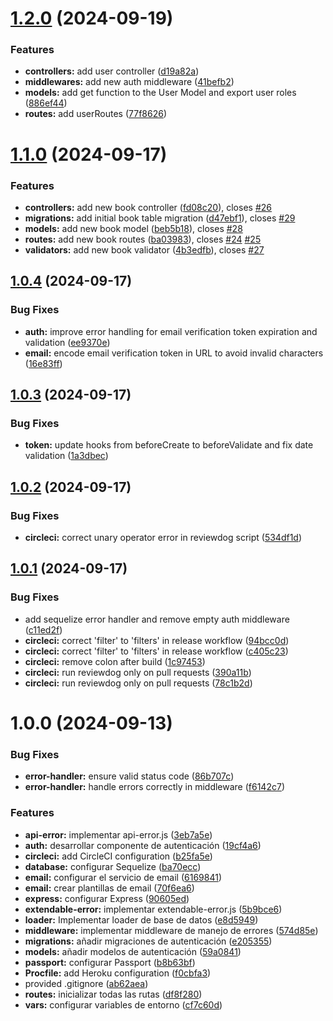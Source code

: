 # [1.2.0](https://github.com/migatolive/api-migato-live/compare/v1.1.0...v1.2.0) (2024-09-19)


### Features

* **controllers:** add user controller ([d19a82a](https://github.com/migatolive/api-migato-live/commit/d19a82a0518630771757e8e482efa84329d2d3f3))
* **middlewares:** add new auth middleware ([41befb2](https://github.com/migatolive/api-migato-live/commit/41befb234fcc004e60e887d054247f378e6d353a))
* **models:** add get function to the User Model and export user roles ([886ef44](https://github.com/migatolive/api-migato-live/commit/886ef44b551e86c511291a0eff4e38f9207f22dd))
* **routes:** add userRoutes ([77f8626](https://github.com/migatolive/api-migato-live/commit/77f862617731abb9a43dfa1495f7851e3094a70f))

# [1.1.0](https://github.com/migatolive/api-migato-live/compare/v1.0.4...v1.1.0) (2024-09-17)


### Features

* **controllers:** add new book controller ([fd08c20](https://github.com/migatolive/api-migato-live/commit/fd08c20c7b5bd6357c4ccbfaf96346a89f59d0d2)), closes [#26](https://github.com/migatolive/api-migato-live/issues/26)
* **migrations:** add initial book table migration ([d47ebf1](https://github.com/migatolive/api-migato-live/commit/d47ebf1cd1b61b4618fd6cba3e65d1e933955b58)), closes [#29](https://github.com/migatolive/api-migato-live/issues/29)
* **models:** add new book model ([beb5b18](https://github.com/migatolive/api-migato-live/commit/beb5b18ddd8ee46ccda7e3f962edbea067710b97)), closes [#28](https://github.com/migatolive/api-migato-live/issues/28)
* **routes:** add new book routes ([ba03983](https://github.com/migatolive/api-migato-live/commit/ba03983f426cbdd8a44529cd26c2f7ed21713fbc)), closes [#24](https://github.com/migatolive/api-migato-live/issues/24) [#25](https://github.com/migatolive/api-migato-live/issues/25)
* **validators:** add new book validator ([4b3edfb](https://github.com/migatolive/api-migato-live/commit/4b3edfbab16585fa9157bbcf00d9f219b0244163)), closes [#27](https://github.com/migatolive/api-migato-live/issues/27)

## [1.0.4](https://github.com/migatolive/api-migato-live/compare/v1.0.3...v1.0.4) (2024-09-17)


### Bug Fixes

* **auth:** improve error handling for email verification token expiration and validation ([ee9370e](https://github.com/migatolive/api-migato-live/commit/ee9370e52d7fd5238a8cc4dde610b102be56df31))
* **email:** encode email verification token in URL to avoid invalid characters ([16e83ff](https://github.com/migatolive/api-migato-live/commit/16e83ff41e585c1896bbbf792709147d0a64542f))

## [1.0.3](https://github.com/migatolive/api-migato-live/compare/v1.0.2...v1.0.3) (2024-09-17)


### Bug Fixes

* **token:** update hooks from beforeCreate to beforeValidate and fix date validation ([1a3dbec](https://github.com/migatolive/api-migato-live/commit/1a3dbec010fb2d0a04d8e565a11c8ce12deee6ad))

## [1.0.2](https://github.com/migatolive/api-migato-live/compare/v1.0.1...v1.0.2) (2024-09-17)


### Bug Fixes

* **circleci:** correct unary operator error in reviewdog script ([534df1d](https://github.com/migatolive/api-migato-live/commit/534df1d9c79db8bfb013b86aaec869744cdfcade))

## [1.0.1](https://github.com/migatolive/api-migato-live/compare/v1.0.0...v1.0.1) (2024-09-17)


### Bug Fixes

* add sequelize error handler and remove empty auth middleware ([c11ed2f](https://github.com/migatolive/api-migato-live/commit/c11ed2f5bfbf068fa5534c97e7f3f00ba78eb832))
* **circleci:** correct 'filter' to 'filters' in release workflow ([94bcc0d](https://github.com/migatolive/api-migato-live/commit/94bcc0d4307d97d47c4afd95e52091ce7aad5f73))
* **circleci:** correct 'filter' to 'filters' in release workflow ([c405c23](https://github.com/migatolive/api-migato-live/commit/c405c236781f5f08cbadd573b98a3fe896ab0c8d))
* **circleci:** remove colon after build ([1c97453](https://github.com/migatolive/api-migato-live/commit/1c97453288981dd26265127e0c31650a21b8027e))
* **circleci:** run reviewdog only on pull requests ([390a11b](https://github.com/migatolive/api-migato-live/commit/390a11b71d201fb4ab5fbd4fb37b824451f6a7ab))
* **circleci:** run reviewdog only on pull requests ([78c1b2d](https://github.com/migatolive/api-migato-live/commit/78c1b2deeb3962a7ad146c734e04f25bd3a9fa80))

# 1.0.0 (2024-09-13)


### Bug Fixes

* **error-handler:** ensure valid status code ([86b707c](https://github.com/migatolive/api-migato-live/commit/86b707cd9a64248c9ed73a477c88240bf4f7ea59))
* **error-handler:** handle errors correctly in middleware ([f6142c7](https://github.com/migatolive/api-migato-live/commit/f6142c79b7ee37ac69cb20ebe39bd28623b05c80))


### Features

* **api-error:** implementar api-error.js ([3eb7a5e](https://github.com/migatolive/api-migato-live/commit/3eb7a5e686e50616f454ee3e7db1baa82779670e))
* **auth:** desarrollar componente de autenticación ([19cf4a6](https://github.com/migatolive/api-migato-live/commit/19cf4a66db8d13b0b63fdab330194d5ef325df92))
* **circleci:** add CircleCI configuration ([b25fa5e](https://github.com/migatolive/api-migato-live/commit/b25fa5e47977752f5a3fd1c91c459a8cdbbd351a))
* **database:** configurar Sequelize ([ba70ecc](https://github.com/migatolive/api-migato-live/commit/ba70eccdb975e9b4c290c08e33755d970188c914))
* **email:** configurar el servicio de email ([6169841](https://github.com/migatolive/api-migato-live/commit/616984155269de3ce07d5dbe0d20067b7ef794da))
* **email:** crear plantillas de email ([70f6ea6](https://github.com/migatolive/api-migato-live/commit/70f6ea635367a6f46aaf37fd1b236f88700bec58))
* **express:** configurar Express ([90605ed](https://github.com/migatolive/api-migato-live/commit/90605ed0354a2ba1cac57f8cd3b0fc468c621548))
* **extendable-error:** implementar extendable-error.js ([5b9bce6](https://github.com/migatolive/api-migato-live/commit/5b9bce62bca831d83e34db0f38534b15e2a08208))
* **loader:** Implementar loader de base de datos ([e8d5949](https://github.com/migatolive/api-migato-live/commit/e8d5949e3fdd3538b1f6d3fbfa971611b08367dd))
* **middleware:** implementar middleware de manejo de errores ([574d85e](https://github.com/migatolive/api-migato-live/commit/574d85e6bcbf143031b58e1e8f50d4be6e7e9bc7))
* **migrations:** añadir migraciones de autenticación ([e205355](https://github.com/migatolive/api-migato-live/commit/e20535523be67816ff23c9a3ce815d74d3f4d653))
* **models:** añadir modelos de autenticación ([59a0841](https://github.com/migatolive/api-migato-live/commit/59a08411caa6cf472080c43f48cdbc4fcedbd2f3))
* **passport:** configurar Passport ([b8b63bf](https://github.com/migatolive/api-migato-live/commit/b8b63bff46d66416d10efba9b84b0360e088bb77))
* **Procfile:** add Heroku configuration ([f0cbfa3](https://github.com/migatolive/api-migato-live/commit/f0cbfa32ea5e608fde9f660fd9941f18b2bb5f88))
* provided .gitignore ([ab62aea](https://github.com/migatolive/api-migato-live/commit/ab62aea475a3a0a11cb5ec71a091d6680e4584ef))
* **routes:** inicializar todas las rutas ([df8f280](https://github.com/migatolive/api-migato-live/commit/df8f280d34374ef78e3eb7dafa9d21c717171c33))
* **vars:** configurar variables de entorno ([cf7c60d](https://github.com/migatolive/api-migato-live/commit/cf7c60d02560e9f13cd987cf39356bb88f017c72))
